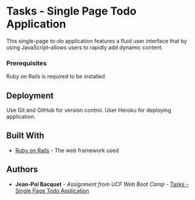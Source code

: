 # Tasks - Single Page Todo Application
This single-page to-do application features a fluid user interface that by using JavaScript–allows users to rapidly add dynamic content.


### Prerequisites

Ruby on Rails is required to be installed



## Deployment

Use Git and GitHub for version control. User Heroku for deploying application.

## Built With

* [Ruby on Rails](https://guides.rubyonrails.org/) - The web framework used



## Authors


* **Jean-Pol Bacquet** - *Assignment from UCF Web Boot Camp* - [Tasks - Single Page Todo Application](https://github.com/jeanpolbac/tasks-jp-bacquet)